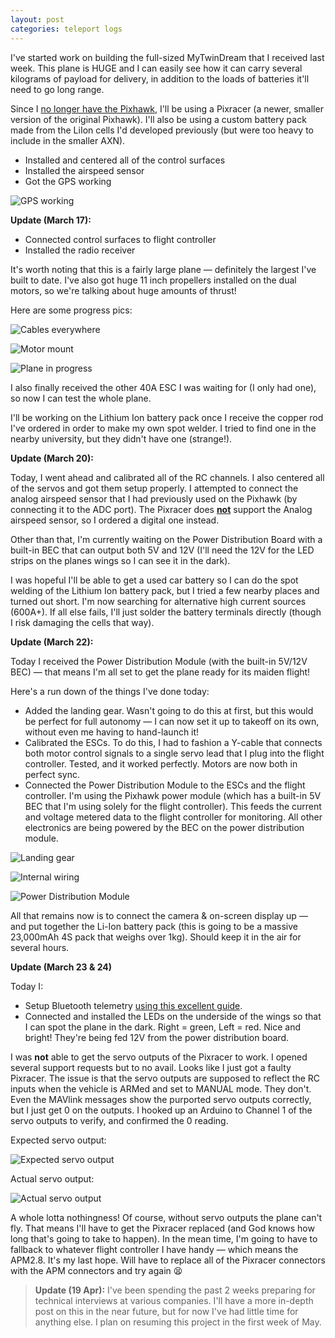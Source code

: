 ```yaml
---
layout: post
categories: teleport logs
---
```


I've started work on building the full-sized MyTwinDream that I received last week. This plane is HUGE and I can easily see how it can carry several kilograms of payload for delivery, in addition to the loads of batteries it'll need to go long range.

Since I [no longer have the Pixhawk](/teleport/logs/mini-waypoint-attempt-6/), I'll be using a Pixracer (a newer, smaller version of the original Pixhawk). I'll also be using a custom battery pack made from the LiIon cells I'd developed previously (but were too heavy to include in the smaller AXN).

- Installed and centered all of the control surfaces
- Installed the airspeed sensor
- Got the GPS working

![GPS working](/assets/projects/teleport/fullsize-gps-working.png)

**Update (March 17):**

- Connected control surfaces to flight controller
- Installed the radio receiver

It's worth noting that this is a fairly large plane &mdash; definitely the largest I've built to date. I've also got huge 11 inch propellers installed on the dual motors, so we're talking about huge amounts of thrust!

Here are some progress pics:

![Cables everywhere](/assets/projects/teleport/cables-inside-hull.png)

![Motor mount](/assets/projects/teleport/motor-mount.png)

![Plane in progress](/assets/projects/teleport/plane-not-complete.png)

I also finally received the other 40A ESC I was waiting for (I only had one), so now I can test the whole plane.

I'll be working on the Lithium Ion battery pack once I receive the copper rod I've ordered in order to make my own spot welder. I tried to find one in the nearby university, but they didn't have one (strange!).

**Update (March 20):**

Today, I went ahead and calibrated all of the RC channels. I also centered all of the servos and got them setup properly. I attempted to connect the analog airspeed sensor that I had previously used on the Pixhawk (by connecting it to the ADC port). The Pixracer does [**not**](https://www.rcgroups.com/forums/showthread.php?2576614-Pixracer-Autopilot-the-new-PIXHAWK-generation-is-available/page149) support the Analog airspeed sensor, so I ordered a digital one instead.

Other than that, I'm currently waiting on the Power Distribution Board with a built-in BEC that can output both 5V and 12V (I'll need the 12V for the LED strips on the planes wings so I can see it in the dark).

I was hopeful I'll be able to get a used car battery so I can do the spot welding of the Lithium Ion battery pack, but I tried a few nearby places and turned out short. I'm now searching for alternative high current sources (600A+). If all else fails, I'll just solder the battery terminals directly (though I risk damaging the cells that way).

**Update (March 22):**

Today I received the Power Distribution Module (with the built-in 5V/12V BEC) &mdash; that means I'm all set to get the plane ready for its maiden flight!

Here's a run down of the things I've done today:
- Added the landing gear. Wasn't going to do this at first, but this would be perfect for full autonomy &mdash; I can now set it up to takeoff on its own, without even me having to hand-launch it!
- Calibrated the ESCs. To do this, I had to fashion a Y-cable that connects both motor control signals to a single servo lead that I plug into the flight controller. Tested, and it worked perfectly. Motors are now both in perfect sync.
- Connected the Power Distribution Module to the ESCs and the flight controller. I'm using the Pixhawk power module (which has a built-in 5V BEC that I'm using solely for the flight controller). This feeds the current and voltage metered data to the flight controller for monitoring. All other electronics are being powered by the BEC on the power distribution module. 

![Landing gear](/assets/projects/teleport/plane-landing-gear.png)

![Internal wiring](/assets/projects/teleport/plane-internal-wiring.png)

![Power Distribution Module](/assets/projects/teleport/plane-pdm.png)

All that remains now is to connect the camera & on-screen display up &mdash; and put together the Li-Ion battery pack (this is going to be a massive 23,000mAh 4S pack that weighs over 1kg). Should keep it in the air for several hours.

**Update (March 23 & 24)**

Today I:

- Setup Bluetooth telemetry [using this excellent guide](http://diydrones.com/profiles/blogs/connecting-your-phone-tablet-or-laptop-to-apm-pixhawk-using-bluet).
- Connected and installed the LEDs on the underside of the wings so that I can spot the plane in the dark. Right = green, Left = red. Nice and bright! They're being fed 12V from the power distribution board.

I was **not** able to get the servo outputs of the Pixracer to work. I opened several support requests but to no avail. Looks like I just got a faulty Pixracer. The issue is that the servo outputs are supposed to reflect the RC inputs when the vehicle is ARMed and set to MANUAL mode. They don't. Even the MAVlink messages show the purported servo outputs correctly, but I just get 0 on the outputs. I hooked up an Arduino to Channel 1 of the servo outputs to verify, and confirmed the 0 reading.

Expected servo output:

![Expected servo output](/assets/projects/teleport/expected-servo-output.png)

Actual servo output:

![Actual servo output](/assets/projects/teleport/actual-servo-output.png)

A whole lotta nothingness! Of course, without servo outputs the plane can't fly. That means I'll have to get the Pixracer replaced (and God knows how long that's going to take to happen). In the mean time, I'm going to have to fallback to whatever flight controller I have handy &mdash; which means the APM2.8. It's my last hope. Will have to replace all of the Pixracer connectors with the APM connectors and try again 😫

> **Update (19 Apr):** I've been spending the past 2 weeks preparing for technical interviews at various companies. I'll have a more in-depth post on this in the near future, but for now I've had little time for anything else. I plan on resuming this project in the first week of May.
